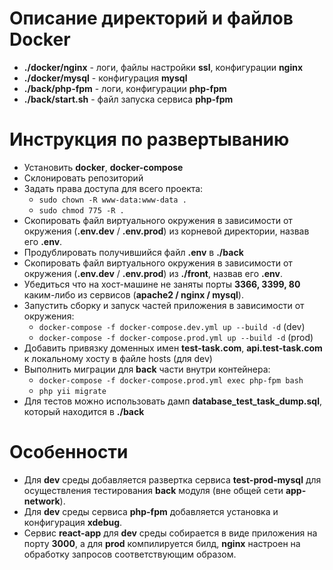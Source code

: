 # Описание директорий и файлов Docker
- **./docker/nginx** - логи, файлы настройки **ssl**, конфигурации **nginx**
- **./docker/mysql** - конфигурация **mysql**
- **./back/php-fpm** - логи, конфигурации **php-fpm**
- **./back/start.sh** - файл запуска сервиса **php-fpm**
# Инструкция по развертыванию
- Установить **docker**, **docker-compose**
- Склонировать репозиторий
- Задать права доступа для всего проекта:
    - ```sudo chown -R www-data:www-data .```
    - ```sudo chmod 775 -R .```
- Скопировать файл виртуального окружения в зависимости от окружения (**.env.dev** / **.env.prod**) из корневой директории, назвав его **.env**.
- Продублировать получившийся файл **.env** в **./back**
- Скопировать файл виртуального окружения в зависимости от окружения (**.env.dev** / **.env.prod**) из **./front**, назвав его **.env**.
- Убедиться что на хост-машине не заняты порты **3366, 3399, 80** каким-либо из сервисов (**apache2 / nginx / mysql**).
- Запустить сборку и запуск частей приложения в зависимости от окружения:
  - ```docker-compose -f docker-compose.dev.yml up --build -d``` (dev)
  - ```docker-compose -f docker-compose.prod.yml up --build -d``` (prod)
- Добавить привязку доменных имен **test-task.com**, **api.test-task.com** к локальному хосту в файле hosts (для dev)
- Выполнить миграции для **back** части внутри контейнера: 
  - ```docker-compose -f docker-compose.prod.yml exec php-fpm bash```
  - ```php yii migrate```
- Для тестов можно использовать дамп **database_test_task_dump.sql**, который находится в **./back**

# Особенности
- Для **dev** среды добавляется развертка сервиса **test-prod-mysql** для осуществления тестирования **back** модуля (вне общей сети **app-network**).
- Для **dev** среды сервиса **php-fpm** добавляется установка и конфигурация **xdebug**.
- Сервис **react-app** для **dev** среды собирается в виде приложения на порту **3000**, а для **prod** компилируется билд, **nginx** настроен на обработку запросов соответствующим образом.